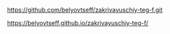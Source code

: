 https://github.com/belyovtseff/zakrivayuschiy-teg-f.git

https://belyovtseff.github.io/zakrivayuschiy-teg-f/
